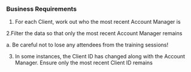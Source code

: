 ### Business Requirements

1. For each Client, work out who the most recent Account Manager is

2.Filter the data so that only the most recent Account Manager remains 

  a. Be careful not to lose any attendees from the training sessions!

3. In some instances, the Client ID has changed along with the Account Manager. Ensure only the most recent Client ID remains
